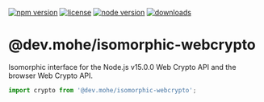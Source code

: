 <!-- SPDX-License-Identifier: Unlicense -->

[![npm version](https://img.shields.io/npm/v/@dev.mohe/isomorphic-webcrypto?logo=isomorphic-webcrypto)](https://www.npmjs.com/package/@dev.mohe/isomorphic-webcrypto)
[![license](https://img.shields.io/npm/l/@dev.mohe/isomorphic-webcrypto)](https://www.npmjs.com/package/@dev.mohe/isomorphic-webcrypto)
[![node version](https://img.shields.io/node/v/@dev.mohe/isomorphic-webcrypto)](https://www.npmjs.com/package/@dev.mohe/isomorphic-webcrypto)
[![downloads](https://img.shields.io/npm/dt/@dev.mohe/isomorphic-webcrypto)](https://www.npmjs.com/package/@dev.mohe/isomorphic-webcrypto)

# @dev.mohe/isomorphic-webcrypto

Isomorphic interface for the Node.js v15.0.0 Web Crypto API and the browser Web Crypto API.

```javascript
import crypto from '@dev.mohe/isomorphic-webcrypto';
```
